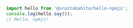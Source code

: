 ```javascript
import hello from '@uraitakahito/hello-npmjs';
console.log(hello.say());
// Hello, npmjs!
```
